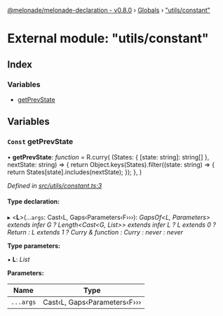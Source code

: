 [@melonade/melonade-declaration - v0.8.0](../README.md) › [Globals](../globals.md) › ["utils/constant"](_utils_constant_.md)

# External module: "utils/constant"

## Index

### Variables

* [getPrevState](_utils_constant_.md#const-getprevstate)

## Variables

### `Const` getPrevState

• **getPrevState**: *function* =  R.curry(
  (States: { [state: string]: string[] }, nextState: string) => {
    return Object.keys(States).filter((state: string) => {
      return States[state].includes(nextState);
    });
  },
)

*Defined in [src/utils/constant.ts:3](https://github.com/devit-tel/melonade-declaration/blob/f3ec67f/src/utils/constant.ts#L3)*

#### Type declaration:

▸ <**L**>(...`args`: Cast‹L, Gaps‹Parameters‹F›››): *GapsOf<L, Parameters<F>> extends infer G ? Length<Cast<G, List>> extends infer L ? L extends 0 ? Return<F> : L extends 1 ? Curry<function> & function : Curry<function> : never : never*

**Type parameters:**

▪ **L**: *List*

**Parameters:**

Name | Type |
------ | ------ |
`...args` | Cast‹L, Gaps‹Parameters‹F››› |
